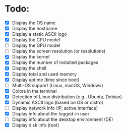 # Todo:

- [x] Display the OS name
- [x] Display the hostname
- [x] Display a static ASCII logo
- [x] Display the CPU model
- [ ] Display the GPU model
- [ ] Display the screen resolution (or resolutions)
- [x] Display the kernel
- [x] Display the number of installed packages
- [x] Display the shell
- [x] Display total and used memory
- [x] Display uptime (time since boot)
- [ ] Multi-OS support (Linux, macOS, Windows)
- [x] Colors in the terminal
- [x] Detection of Linux distribution (e.g., Ubuntu, Debian)
- [x] Dynamic ASCII logo (based on OS or distro)
- [ ] Display network info (IP, active interface)
- [x] Display info about the logged-in user
- [ ] Display info about the desktop environment (DE)
- [x] Display disk info (root)
